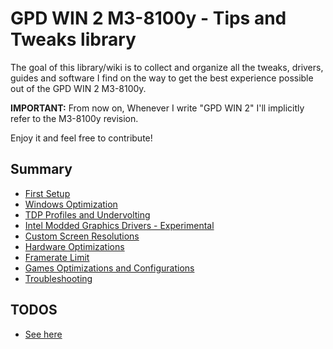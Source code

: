 # GPD WIN 2 M3-8100y - Tips and Tweaks library

The goal of this library/wiki is to collect and organize all the tweaks, drivers, guides and software I find on the way to get the best experience possible out of the GPD WIN 2 M3-8100y.

**IMPORTANT:** From now on, Whenever I write "GPD WIN 2" I'll implicitly refer to the M3-8100y revision.

Enjoy it and feel free to contribute!


## Summary

* [First Setup](/wiki/First_Setup.md)
* [Windows Optimization](/wiki/Windows_Optimization.md)
* [TDP Profiles and Undervolting](/wiki/TDP_Profiles_and_Undervolting.md)
* [Intel Modded Graphics Drivers - Experimental](/wiki/Intel_Modded_Graphic_Drivers.md)
* [Custom Screen Resolutions](/wiki/Custom_Screen_Resolutions.md)
* [Hardware Optimizations](/wiki/Hardware_Optimizations.md)
* [Framerate Limit](/wiki/Framerate_Limit.md)
* [Games Optimizations and Configurations](/wiki/Games_Optimizations_and_Configurations.md)
* [Troubleshooting](/wiki/Troubleshooting.md)


## TODOS

* [See here](/wiki/TODO.md)